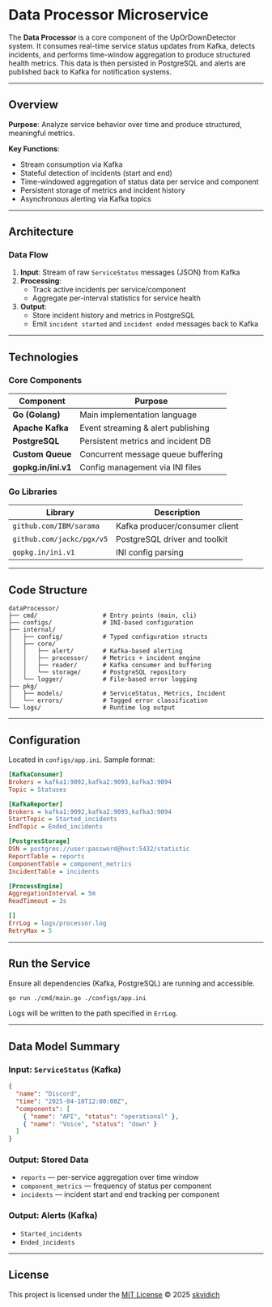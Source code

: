# Data Processor Microservice

The **Data Processor** is a core component of the UpOrDownDetector system. It consumes real-time service status updates from Kafka, detects incidents, and performs time-window aggregation to produce structured health metrics. This data is then persisted in PostgreSQL and alerts are published back to Kafka for notification systems.

---

## Overview

**Purpose**: Analyze service behavior over time and produce structured, meaningful metrics.

**Key Functions**:
- Stream consumption via Kafka
- Stateful detection of incidents (start and end)
- Time-windowed aggregation of status data per service and component
- Persistent storage of metrics and incident history
- Asynchronous alerting via Kafka topics

---

## Architecture

### Data Flow

1. **Input**: Stream of raw `ServiceStatus` messages (JSON) from Kafka
2. **Processing**:
   - Track active incidents per service/component
   - Aggregate per-interval statistics for service health
3. **Output**:
   - Store incident history and metrics in PostgreSQL
   - Emit `incident started` and `incident ended` messages back to Kafka

---

## Technologies

### Core Components

| Component        | Purpose                             |
|------------------|-------------------------------------|
| **Go (Golang)**  | Main implementation language        |
| **Apache Kafka** | Event streaming & alert publishing  |
| **PostgreSQL**   | Persistent metrics and incident DB  |
| **Custom Queue** | Concurrent message queue buffering  |
| **gopkg.in/ini.v1** | Config management via INI files |

### Go Libraries

| Library                   | Description                      |
|---------------------------|----------------------------------|
| `github.com/IBM/sarama`   | Kafka producer/consumer client   |
| `github.com/jackc/pgx/v5` | PostgreSQL driver and toolkit    |
| `gopkg.in/ini.v1`         | INI config parsing               |

---

## Code Structure

```
dataProcessor/
├── cmd/                  # Entry points (main, cli)
├── configs/              # INI-based configuration
├── internal/
│   ├── config/           # Typed configuration structs
│   ├── core/
│   │   ├── alert/        # Kafka-based alerting
│   │   ├── processor/    # Metrics + incident engine
│   │   ├── reader/       # Kafka consumer and buffering
│   │   └── storage/      # PostgreSQL repository
│   └── logger/           # File-based error logging
├── pkg/
│   ├── models/           # ServiceStatus, Metrics, Incident
│   └── errors/           # Tagged error classification
└── logs/                 # Runtime log output
```

---

## Configuration

Located in `configs/app.ini`. Sample format:

```ini
[KafkaConsumer]
Brokers = kafka1:9092,kafka2:9093,kafka3:9094
Topic = Statuses

[KafkaReporter]
Brokers = kafka1:9092,kafka2:9093,kafka3:9094
StartTopic = Started_incidents
EndTopic = Ended_incidents

[PostgresStorage]
DSN = postgres://user:password@host:5432/statistic
ReportTable = reports
ComponentTable = component_metrics
IncidentTable = incidents

[ProcessEngine]
AggregationInterval = 5m
ReadTimeout = 3s

[]
ErrLog = logs/processor.log
RetryMax = 5
```

---

## Run the Service

Ensure all dependencies (Kafka, PostgreSQL) are running and accessible.

```bash
go run ./cmd/main.go ./configs/app.ini
```

Logs will be written to the path specified in `ErrLog`.

---

## Data Model Summary

### Input: `ServiceStatus` (Kafka)

```json
{
  "name": "Discord",
  "time": "2025-04-10T12:00:00Z",
  "components": [
    { "name": "API", "status": "operational" },
    { "name": "Voice", "status": "down" }
  ]
}
```

### Output: Stored Data

- `reports` — per-service aggregation over time window
- `component_metrics` — frequency of status per component
- `incidents` — incident start and end tracking per component

### Output: Alerts (Kafka)

- `Started_incidents`
- `Ended_incidents`

---

## License

This project is licensed under the [MIT License](../LICENSE) © 2025 [skvidich](https://github.com/skvidich)
